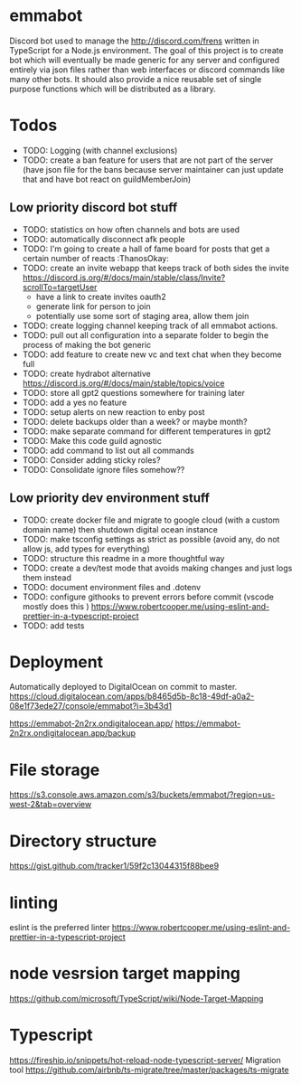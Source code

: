 # emmabot

Discord bot used to manage the http://discord.com/frens written in TypeScript for a Node.js environment. The goal of this project is to create bot which will eventually be made generic for any server and configured entirely via json files rather than web interfaces or discord commands like many other bots. It should also provide a nice reusable set of single purpose functions which will be distributed as a library.

# Todos

- TODO: Logging (with channel exclusions)
- TODO: create a ban feature for users that are not part of the server (have json file for the bans because server maintainer can just update that and have bot react on guildMemberJoin)

## Low priority discord bot stuff

- TODO: statistics on how often channels and bots are used
- TODO: automatically disconnect afk people
- TODO: I'm going to create a hall of fame board for posts that get a certain number of reacts :ThanosOkay:
- TODO: create an invite webapp that keeps track of both sides the invite https://discord.js.org/#/docs/main/stable/class/Invite?scrollTo=targetUser
  - have a link to create invites oauth2
  - generate link for person to join
  - potentially use some sort of staging area, allow them join
- TODO: create logging channel keeping track of all emmabot actions.
- TODO: pull out all configuration into a separate folder to begin the process of making the bot generic
- TODO: add feature to create new vc and text chat when they become full
- TODO: create hydrabot alternative https://discord.js.org/#/docs/main/stable/topics/voice
- TODO: store all gpt2 questions somewhere for training later
- TODO: add a yes no feature
- TODO: setup alerts on new reaction to enby post
- TODO: delete backups older than a week? or maybe month?
- TODO: make separate command for different temperatures in gpt2
- TODO: Make this code guild agnostic
- TODO: add command to list out all commands
- TODO: Consider adding sticky roles?
- TODO: Consolidate ignore files somehow??

## Low priority dev environment stuff

- TODO: create docker file and migrate to google cloud (with a custom domain name) then shutdown digital ocean instance
- TODO: make tsconfig settings as strict as possible (avoid any, do not allow js, add types for everything)
- TODO: structure this readme in a more thoughtful way
- TODO: create a dev/test mode that avoids making changes and just logs them instead
- TODO: document environment files and .dotenv
- TODO: configure githooks to prevent errors before commit (vscode mostly does this ) https://www.robertcooper.me/using-eslint-and-prettier-in-a-typescript-project
- TODO: add tests

# Deployment

Automatically deployed to DigitalOcean on commit to master. https://cloud.digitalocean.com/apps/b8465d5b-8c18-49df-a0a2-08e1f73ede27/console/emmabot?i=3b43d1

https://emmabot-2n2rx.ondigitalocean.app/
https://emmabot-2n2rx.ondigitalocean.app/backup

# File storage

https://s3.console.aws.amazon.com/s3/buckets/emmabot/?region=us-west-2&tab=overview

# Directory structure

https://gist.github.com/tracker1/59f2c13044315f88bee9

# linting

eslint is the preferred linter https://www.robertcooper.me/using-eslint-and-prettier-in-a-typescript-project

# node vesrsion target mapping

https://github.com/microsoft/TypeScript/wiki/Node-Target-Mapping

# Typescript

https://fireship.io/snippets/hot-reload-node-typescript-server/
Migration tool https://github.com/airbnb/ts-migrate/tree/master/packages/ts-migrate
